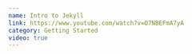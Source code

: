```yaml
---
name: Intro to Jekyll
link: https://www.youtube.com/watch?v=O7NBEFmA7yA
category: Getting Started
video: true
---
```


